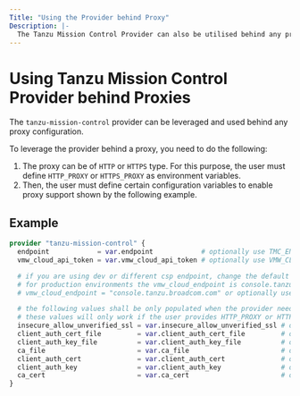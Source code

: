 ```yaml
---
Title: "Using the Provider behind Proxy"
Description: |-
  The Tanzu Mission Control Provider can also be utilised behind any proxy configuration.
---
```


# Using Tanzu Mission Control Provider behind Proxies

The `tanzu-mission-control` provider can be leveraged and used behind any proxy configuration.

To leverage the provider behind a proxy, you need to do the following:

1. The proxy can be of `HTTP` or `HTTPS` type. For this purpose, the user must define `HTTP_PROXY` or `HTTPS_PROXY` as environment variables.
2. Then, the user must define certain configuration variables to enable proxy support shown by the following example.

## Example

```terraform
provider "tanzu-mission-control" {
  endpoint            = var.endpoint            # optionally use TMC_ENDPOINT env var
  vmw_cloud_api_token = var.vmw_cloud_api_token # optionally use VMW_CLOUD_API_TOKEN env var

  # if you are using dev or different csp endpoint, change the default value below
  # for production environments the vmw_cloud_endpoint is console.tanzu.broadcom.com
  # vmw_cloud_endpoint = "console.tanzu.broadcom.com" or optionally use VMW_CLOUD_ENDPOINT env var

  # the following values shall be only populated when the provider needs to be used behind a proxy.
  # these values will only work if the user provides HTTP_PROXY or HTTPS_PROXY env var
  insecure_allow_unverified_ssl = var.insecure_allow_unverified_ssl # optionally use INSECURE_ALLOW_UNVERIFIED_SSL env var
  client_auth_cert_file         = var.client_auth_cert_file         # optionally use CLIENT_AUTH_CERT_FILE env var
  client_auth_key_file          = var.client_auth_key_file          # optionally use CLIENT_AUTH_KEY_FILE env var
  ca_file                       = var.ca_file                       # optionally use CA_FILE env var
  client_auth_cert              = var.client_auth_cert              # optionally use CLIENT_AUTH_CERT env var
  client_auth_key               = var.client_auth_key               # optionally use CLIENT_AUTH_KEY env var
  ca_cert                       = var.ca_cert                       # optionally use CA_CERT env var
}
```

